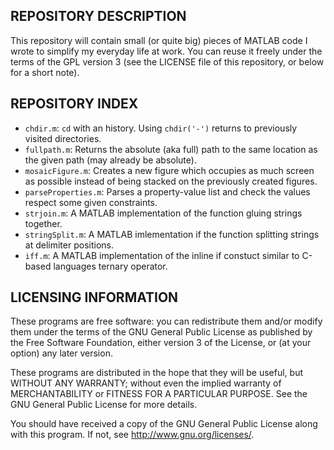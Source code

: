 REPOSITORY DESCRIPTION
----------------------

This repository will contain small (or quite big) pieces of MATLAB code I 
wrote to simplify my everyday life at work. You can reuse it freely under
the terms of the GPL version 3 (see the LICENSE file of this repository,
or below for a short note).

REPOSITORY INDEX
----------------

- `chdir.m`: `cd` with an history. Using `chdir('-')` returns to 
previously visited directories.
- `fullpath.m`: Returns the absolute (aka full) path to the same 
location as the given path (may already be absolute).
- `mosaicFigure.m`: Creates a new figure which occupies as much screen 
as possible instead of being stacked on the previously created figures.
- `parseProperties.m`: Parses a property-value list and check the values 
respect some given constraints.
- `strjoin.m`: A MATLAB implementation of the function gluing strings 
together.
- `stringSplit.m`: A MATLAB imlementation if the function splitting 
strings at delimiter positions.
- `iff.m`: A MATLAB implementation of the inline if constuct similar to
C-based languages ternary operator.

LICENSING INFORMATION
---------------------
These programs are free software: you can redistribute them and/or modify
them under the terms of the GNU General Public License as published by
the Free Software Foundation, either version 3 of the License, or
(at your option) any later version.

These programs are distributed in the hope that they will be useful,
but WITHOUT ANY WARRANTY; without even the implied warranty of
MERCHANTABILITY or FITNESS FOR A PARTICULAR PURPOSE.  See the
GNU General Public License for more details.

You should have received a copy of the GNU General Public License
along with this program.  If not, see <http://www.gnu.org/licenses/>.
